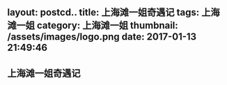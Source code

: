 layout: postcd..
title: 上海滩一姐奇遇记
tags: 上海滩一姐
category: 上海滩一姐
thumbnail: /assets/images/logo.png
date: 2017-01-13 21:49:46
---

## 上海滩一姐奇遇记